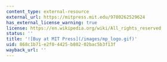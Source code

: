 ```yaml
---
content_type: external-resource
external_url: https://mitpress.mit.edu/9780262529624
has_external_license_warning: true
license: https://en.wikipedia.org/wiki/All_rights_reserved
status: ''
title: '![Buy at MIT Press](/images/mp_logo.gif)'
uid: 868c1b71-e2f0-4425-b802-02bac5b3f13f
wayback_url: ''
---
```

